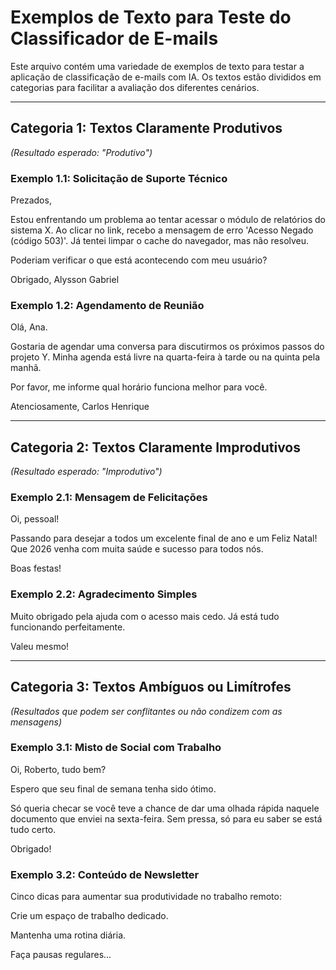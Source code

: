 # Exemplos de Texto para Teste do Classificador de E-mails

Este arquivo contém uma variedade de exemplos de texto para testar a aplicação de classificação de e-mails com IA. Os textos estão divididos em categorias para facilitar a avaliação dos diferentes cenários.

---

## Categoria 1: Textos Claramente Produtivos
*(Resultado esperado: "Produtivo")*

### Exemplo 1.1: Solicitação de Suporte Técnico
Prezados,

Estou enfrentando um problema ao tentar acessar o módulo de relatórios do sistema X. Ao clicar no link, recebo a mensagem de erro 'Acesso Negado (código 503)'. Já tentei limpar o cache do navegador, mas não resolveu.

Poderiam verificar o que está acontecendo com meu usuário?

Obrigado,
Alysson Gabriel


### Exemplo 1.2: Agendamento de Reunião
Olá, Ana.

Gostaria de agendar uma conversa para discutirmos os próximos passos do projeto Y. Minha agenda está livre na quarta-feira à tarde ou na quinta pela manhã.

Por favor, me informe qual horário funciona melhor para você.

Atenciosamente,
Carlos Henrique


---

## Categoria 2: Textos Claramente Improdutivos
*(Resultado esperado: "Improdutivo")*

### Exemplo 2.1: Mensagem de Felicitações
Oi, pessoal!

Passando para desejar a todos um excelente final de ano e um Feliz Natal! Que 2026 venha com muita saúde e sucesso para todos nós.

Boas festas!


### Exemplo 2.2: Agradecimento Simples
Muito obrigado pela ajuda com o acesso mais cedo. Já está tudo funcionando perfeitamente.

Valeu mesmo!


---

## Categoria 3: Textos Ambíguos ou Limítrofes
*(Resultados que podem ser conflitantes ou não condizem com as mensagens)*

### Exemplo 3.1: Misto de Social com Trabalho
Oi, Roberto, tudo bem?

Espero que seu final de semana tenha sido ótimo.

Só queria checar se você teve a chance de dar uma olhada rápida naquele documento que enviei na sexta-feira. Sem pressa, só para eu saber se está tudo certo.

Obrigado!


### Exemplo 3.2: Conteúdo de Newsletter
Cinco dicas para aumentar sua produtividade no trabalho remoto:

Crie um espaço de trabalho dedicado.

Mantenha uma rotina diária.

Faça pausas regulares...
